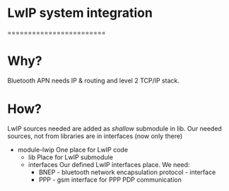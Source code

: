 # LwIP system integration
========================

# Why?

Bluetooth APN needs IP & routing and level 2 TCP/IP stack.

# How?

LwIP sources needed are added as _shallow_ submodule in lib.
Our needed sources, not from libraries are in interfaces (now only there)

* module-lwip
    One place for LwIP code
    * lib 
        Place for LwIP submodule
    * interfaces
        Our defined LwIP interfaces place. We need:
        * BNEP - bluetooth network encapsulation protocol - interface
        * PPP  - gsm interface for PPP PDP communication
